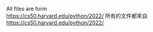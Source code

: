 All files are form  
https://cs50.harvard.edu/python/2022/
所有的文件都來自
https://cs50.harvard.edu/python/2022/
